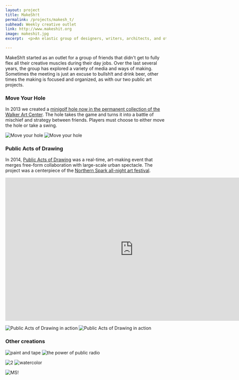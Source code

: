 ```yaml
---
layout: project
title: MakeSh!t
permalink: /projects/makesh_t/
subhead: Weekly creative outlet
link: http://www.makeshit.org
image: makeshit.jpg
excerpt:  <p>An elastic group of designers, writers, architects, and other creative pals meet weekly for late-night sessions of creative <em>making</em>. Sometimes just an excuse to drink beer and doodle aimlessly and/or make noise, the collaboration has borne fruit into two public art projects.</p>

---
```


MakeSh!t started as an outlet for a group of friends that didn't get to fully flex all their creative muscles during their day jobs. Over the last several years, the group has explored a variety of media and ways of making. Sometimes the meeting is just an excuse to bullsh!t and drink beer, other times the making is focused and organized, as with our two public art projects.


### Move Your Hole

In 2013 we created a [minigolf hole now in the permanent collection of the Walker Art Center](http://www.walkerart.org/magazine/2013/walker-art-center-artist-mini-golf). The hole takes the game and turns it into a battle of mischief and strategy between friends. Players must choose to either move the hole or take a swing.

<img src='/images/ms/myh.jpg' alt="Move your hole" class="up-1"/> <img src='/images/ms/myh-jn.jpg' alt="Move your hole" class="up-2"/>


### Public Acts of Drawing

In 2014, [Public Acts of Drawing](http://makeshit.org/public-acts-of-drawing) was a real-time, art-making event that merges free-form collaboration with large-scale urban spectacle. The project was a centerpiece of the [Northern Spark all-night art festival](http://northernspark.org/).

<div class='flex-video'>
<iframe src="https://player.vimeo.com/video/98007225?byline=0&portrait=0" width="800" height="448" frameborder="0" webkitallowfullscreen mozallowfullscreen allowfullscreen></iframe></div>


<img src='/images/ms/paod-action.jpg' srcset='/images/ms/paod-action-2x.jpg 2x' alt="Public Acts of Drawing in action" class="up-1"/> <img src='/images/ms/paod-wall.jpg' srcset='/images/ms/paod-wall-2x.jpg 2x' alt="Public Acts of Drawing in action" class="up-2"/>

### Other creations

<img src='/images/ms/mao.jpg' srcset='/images/ms/mao-2x.jpg 2x' alt="paint and tape" class="up-1"/> <img src='/images/ms/public-radio.jpg' srcset='/images/ms/public-radio-2x.jpg 2x' alt="the power of public radio" class="up-2"/>

<img src='/images/ms/2.jpg' srcset='/images/ms/2-2x.jpg 2x' alt="2" class="up-1"/> <img src='/images/ms/watercolor.jpg' srcset='/images/ms/watercolor-2x.jpg 2x' alt="watercolor" class="up-2"/>

<img src='/images/ms/ms-print.jpg' srcset='/images/ms/ms-print-2x.jpg 2x' alt="MS!" />






